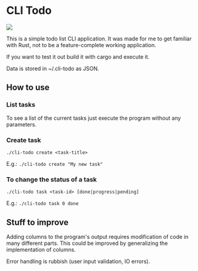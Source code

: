 # CLI Todo

![](https://i.imgur.com/EIA68l8.png)

This is a simple todo list CLI application. It was made for me to get familiar with Rust, not to be a feature-complete working application.

If you want to test it out build it with cargo and execute it.

Data is stored in ~/.cli-todo as JSON.

## How to use

### List tasks
To see a list of the current tasks just execute the program without any parameters.

### Create task
```
./cli-todo create <task-title>
```

E.g.: `./cli-todo create "My new task"`

### To change the status of a task
```
./cli-todo task <task-id> [done|progress|pending]
```

E.g.: `./cli-todo task 0 done`

## Stuff to improve

Adding columns to the program's output requires modification of code in many different parts. This could be improved by generalizing the implementation of columns.

Error handling is rubbish (user input validation, IO errors).